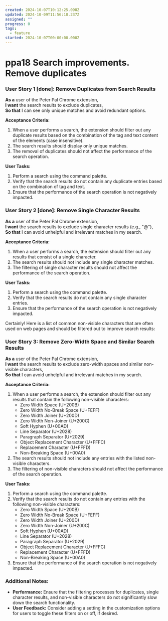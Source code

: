 ```yaml
---
created: 2024-10-07T10:12:25.098Z
updated: 2024-10-09T11:56:18.237Z
assigned: ""
progress: 0
tags:
  - feature
started: 2024-10-07T00:00:00.000Z
---
```


# ppa18 Search improvements. Remove duplicates

### User Story 1 [done]: Remove Duplicates from Search Results

**As a** user of the Peter Pal Chrome extension,  
**I want** the search results to exclude duplicates,  
**So that** I can see only unique matches and avoid redundant options.

**Acceptance Criteria:**
1. When a user performs a search, the extension should filter out any duplicate results based on the combination of the tag and text content of the elements (case insensitive).
2. The search results should display only unique matches.
3. The removal of duplicates should not affect the performance of the search operation.

**User Tasks:**
1. Perform a search using the command palette.
2. Verify that the search results do not contain any duplicate entries based on the combination of tag and text.
3. Ensure that the performance of the search operation is not negatively impacted.

### User Story 2 [done]: Remove Single Character Results

**As a** user of the Peter Pal Chrome extension,  
**I want** the search results to exclude single character results (e.g., "@"),  
**So that** I can avoid unhelpful and irrelevant matches in my search.

**Acceptance Criteria:**
1. When a user performs a search, the extension should filter out any results that consist of a single character.
2. The search results should not include any single character matches.
3. The filtering of single character results should not affect the performance of the search operation.

**User Tasks:**
1. Perform a search using the command palette.
2. Verify that the search results do not contain any single character entries.
3. Ensure that the performance of the search operation is not negatively impacted.


Certainly! Here is a list of common non-visible characters that are often used on web pages and should be filtered out to improve search results:

### User Story 3: Remove Zero-Width Space and Similar Search Results

**As a** user of the Peter Pal Chrome extension,  
**I want** the search results to exclude zero-width spaces and similar non-visible characters,  
**So that** I can avoid unhelpful and irrelevant matches in my search.

**Acceptance Criteria:**
1. When a user performs a search, the extension should filter out any results that contain the following non-visible characters:
   - Zero Width Space (U+200B)
   - Zero Width No-Break Space (U+FEFF)
   - Zero Width Joiner (U+200D)
   - Zero Width Non-Joiner (U+200C)
   - Soft Hyphen (U+00AD)
   - Line Separator (U+2028)
   - Paragraph Separator (U+2029)
   - Object Replacement Character (U+FFFC)
   - Replacement Character (U+FFFD)
   - Non-Breaking Space (U+00A0)
2. The search results should not include any entries with the listed non-visible characters.
3. The filtering of non-visible characters should not affect the performance of the search operation.

**User Tasks:**
1. Perform a search using the command palette.
2. Verify that the search results do not contain any entries with the following non-visible characters:
   - Zero Width Space (U+200B)
   - Zero Width No-Break Space (U+FEFF)
   - Zero Width Joiner (U+200D)
   - Zero Width Non-Joiner (U+200C)
   - Soft Hyphen (U+00AD)
   - Line Separator (U+2028)
   - Paragraph Separator (U+2029)
   - Object Replacement Character (U+FFFC)
   - Replacement Character (U+FFFD)
   - Non-Breaking Space (U+00A0)
3. Ensure that the performance of the search operation is not negatively impacted.

### Additional Notes:

- **Performance:** Ensure that the filtering processes for duplicates, single character results, and non-visible characters do not significantly slow down the search functionality.
- **User Feedback:** Consider adding a setting in the customization options for users to toggle these filters on or off, if desired.
